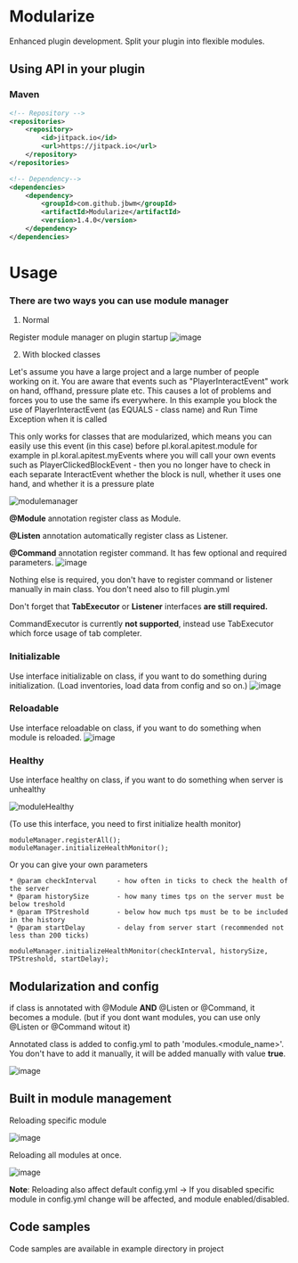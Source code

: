 # Modularize
Enhanced plugin development. Split your plugin into flexible modules.


## Using API in your plugin

### Maven
```xml
<!-- Repository -->
<repositories>
    <repository>
        <id>jitpack.io</id>
        <url>https://jitpack.io</url>
    </repository>
</repositories>
```

```xml
<!-- Dependency-->
<dependencies>
    <dependency>
        <groupId>com.github.jbwm</groupId>
        <artifactId>Modularize</artifactId>
        <version>1.4.0</version>
    </dependency>
</dependencies>
```
# Usage

### There are two ways you can use module manager

1. Normal


Register module manager on plugin startup
![image](https://user-images.githubusercontent.com/53827110/215810667-4aadff2d-b61b-4eb4-9ff6-dfdaf3fd5356.png)

2. With blocked classes

Let's assume you have a large project and a large number of people working on it.
You are aware that events such as "PlayerInteractEvent" work on hand, offhand, pressure plate etc.
This causes a lot of problems and forces you to use the same ifs everywhere.
In this example you block the use of PlayerInteractEvent (as EQUALS - class name) and Run Time Exception when it is called

This only works for classes that are modularized, which means you can easily use this event (in this case) before pl.koral.apitest.module for example in pl.koral.apitest.myEvents where you will call your own events such as PlayerClickedBlockEvent - then you no longer have to check in each separate InteractEvent whether the block is null, whether it uses one hand, and whether it is a pressure plate

![modulemanager](https://github.com/user-attachments/assets/143f06da-7ad7-43cc-9e20-861a18d1b2df)


**@Module** annotation register class as Module.

**@Listen** annotation automatically register class as Listener.

**@Command** annotation register command. It has few optional and required parameters.
![image](https://user-images.githubusercontent.com/53827110/214066927-eb2d0836-2c83-4e41-8b87-b653781a6593.png)

Nothing else is required, you don't have to register command or listener manually in main class. You don't need also to fill plugin.yml

Don't forget that **TabExecutor** or **Listener** interfaces **are still required.**

CommandExecutor is currently **not supported**, instead use TabExecutor which force usage of tab completer.

### Initializable
Use interface initializable on class, if you want to do something during initialization. (Load inventories, load data from config and so on.)
![image](https://user-images.githubusercontent.com/53827110/214067158-4d4f6cad-9123-4693-9676-4927931d5e23.png)

### Reloadable
Use interface reloadable on class, if you want to do something when module is reloaded.
![image](https://user-images.githubusercontent.com/53827110/214067307-9fe2cf38-7218-4650-add2-0d3e75918bd5.png)

### Healthy
Use interface healthy on class, if you want to do something when server is unhealthy

![moduleHealthy](https://github.com/user-attachments/assets/d84e7a03-b4b7-435f-bc82-19c5e1ccfab8)


(To use this interface, you need to first initialize health monitor)
```
moduleManager.registerAll();
moduleManager.initializeHealthMonitor();
```
Or you can give your own parameters 

```
* @param checkInterval     - how often in ticks to check the health of the server
* @param historySize       - how many times tps on the server must be below treshold
* @param TPStreshold       - below how much tps must be to be included in the history
* @param startDelay        - delay from server start (recommended not less than 200 ticks)

moduleManager.initializeHealthMonitor(checkInterval, historySize, TPStreshold, startDelay);
```

## Modularization and config
if class is annotated with @Module **AND** @Listen or @Command, it becomes a module.
(but if you dont want modules, you can use only @Listen or @Command witout it)

Annotated class is added to config.yml to path 'modules.<module_name>'. You don't have to add it manually, it will be added manually with value **true**.

![image](https://user-images.githubusercontent.com/53827110/214066217-d96d08bd-0172-4dc6-b4d1-3f8caf3d1629.png)


## Built in module management
Reloading specific module

![image](https://user-images.githubusercontent.com/53827110/214068063-487183e8-cf55-4fa8-8db6-be4909616d68.png)

Reloading all modules at once.

![image](https://user-images.githubusercontent.com/53827110/214068162-f608f07c-698f-47de-95ec-606e2a568717.png)

**Note**: Reloading also affect default config.yml -> If you disabled specific module in config.yml change will be affected, and module enabled/disabled.

## Code samples
Code samples are available in example directory in project
